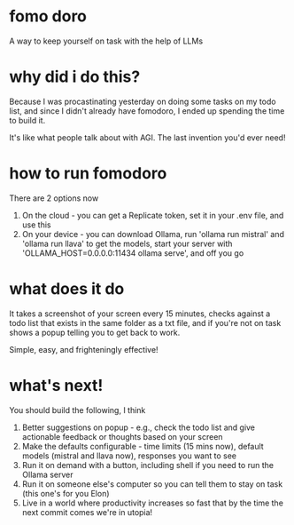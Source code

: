 # fomo doro
 A way to keep yourself on task with the help of LLMs

# why did i do this?
Because I was procastinating yesterday on doing some tasks on my todo list, and since I didn't already have fomodoro, I ended up spending the time to build it.

It's like what people talk about with AGI. The last invention you'd ever need!

# how to run fomodoro
There are 2 options now
1. On the cloud - you can get a Replicate token, set it in your .env file, and use this
2. On your device - you can download Ollama, run 'ollama run mistral' and 'ollama run llava' to get the models, start your server with 'OLLAMA_HOST=0.0.0.0:11434 ollama serve', and off you go

# what does it do
It takes a screenshot of your screen every 15 minutes, checks against a todo list that exists in the same folder as a txt file, and if you're not on task shows a popup telling you to get back to work.

Simple, easy, and frighteningly effective!

# what's next!
You should build the following, I think
1. Better suggestions on popup - e.g., check the todo list and give actionable feedback or thoughts based on your screen
2. Make the defaults configurable - time limits (15 mins now), default models (mistral and llava now), responses you want to see
3. Run it on demand with a button, including shell if you need to run the Ollama server
4. Run it on someone else's computer so you can tell them to stay on task (this one's for you Elon)
5. Live in a world where productivity increases so fast that by the time the next commit comes we're in utopia!
